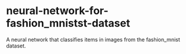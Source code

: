 # neural-network-for-fashion_mnistst-dataset
A neural network that classifies items in images from the fashion_mnist dataset.
